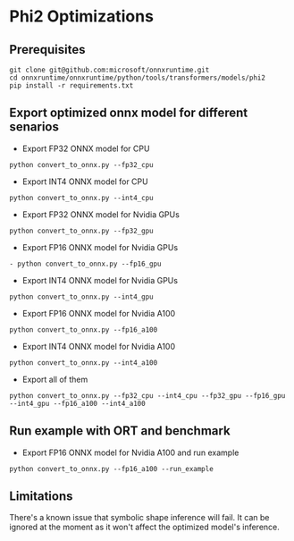 # Phi2 Optimizations
## Prerequisites
```
git clone git@github.com:microsoft/onnxruntime.git
cd onnxruntime/onnxruntime/python/tools/transformers/models/phi2
pip install -r requirements.txt
```

## Export optimized onnx model for different senarios

- Export FP32 ONNX model for CPU 
```
python convert_to_onnx.py --fp32_cpu
```
- Export INT4 ONNX model for CPU 
```
python convert_to_onnx.py --int4_cpu
```
- Export FP32 ONNX model for Nvidia GPUs 
```
python convert_to_onnx.py --fp32_gpu
```
- Export FP16 ONNX model for Nvidia GPUs 
```
- python convert_to_onnx.py --fp16_gpu
```
- Export INT4 ONNX model for Nvidia GPUs 
```
python convert_to_onnx.py --int4_gpu
```
- Export FP16 ONNX model for Nvidia A100 
```
python convert_to_onnx.py --fp16_a100
```
- Export INT4 ONNX model for Nvidia A100 
```
python convert_to_onnx.py --int4_a100
```
- Export all of them 
```
python convert_to_onnx.py --fp32_cpu --int4_cpu --fp32_gpu --fp16_gpu --int4_gpu --fp16_a100 --int4_a100
```
## Run example with ORT and benchmark
- Export FP16 ONNX model for Nvidia A100 and run example
```
python convert_to_onnx.py --fp16_a100 --run_example
```

## Limitations
There's a known issue that symbolic shape inference will fail. It can be ignored at the moment as it won't affect the optimized model's inference.



